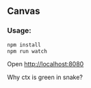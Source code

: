 ## Canvas

### Usage:

```bash
npm install
npm run watch
```

Open [http://localhost:8080](http://localhost:8080)

Why ctx is green in snake?
